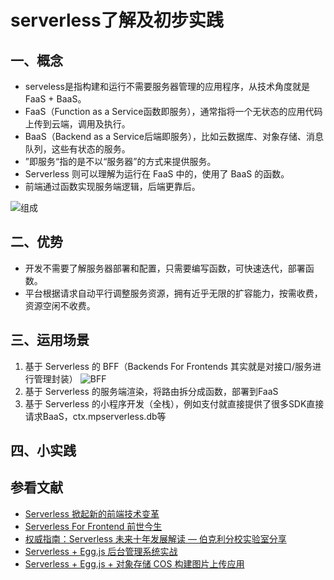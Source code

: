 
# serverless了解及初步实践
## 一、概念
- serveless是指构建和运行不需要服务器管理的应用程序，从技术角度就是FaaS + BaaS。
- FaaS（Function as a Service函数即服务），通常指将一个无状态的应用代码上传到云端，调用及执行。
- BaaS（Backend as a Service后端即服务），比如云数据库、对象存储、消息队列，这些有状态的服务。
- ”即服务“指的是不以“服务器”的方式来提供服务。
- Serverless 则可以理解为运行在 FaaS 中的，使用了 BaaS 的函数。
- 前端通过函数实现服务端逻辑，后端更靠后。

![组成](https://github.com/MangoTi/MangoTi.github.io/blob/master/img/serverless1.png "组成")

## 二、优势
- 开发不需要了解服务器部署和配置，只需要编写函数，可快速迭代，部署函数。
- 平台根据请求自动平行调整服务资源，拥有近乎无限的扩容能力，按需收费，资源空闲不收费。

## 三、运用场景
1. 基于 Serverless 的 BFF（Backends For Frontends 其实就是对接口/服务进行管理封装）
![BFF](https://github.com/MangoTi/MangoTi.github.io/blob/master/img/serverless2.png "BFF")
2. 基于 Serverless 的服务端渲染，将路由拆分成函数，部署到FaaS
3. 基于 Serverless 的小程序开发（全栈），例如支付就直接提供了很多SDK直接请求BaaS，ctx.mpserverless.db等

## 四、小实践


## 参看文献
- [Serverless 掀起新的前端技术变革](https://zhuanlan.zhihu.com/p/65914436 "Serverless 掀起新的前端技术变革")
- [Serverless For Frontend 前世今生](https://zhuanlan.zhihu.com/p/77095720 "Serverless For Frontend 前世今生")
- [权威指南：Serverless 未来十年发展解读 — 伯克利分校实验室分享](https://serverlesscloud.cn/blog/2020-09-24-slsdays-johann-1/ "权威指南：Serverless 未来十年发展解读 — 伯克利分校实验室分享")
- [Serverless + Egg.js 后台管理系统实战](https://serverlesscloud.cn/best-practice/2020-02-07-serverless-admin-system "Serverless + Egg.js 后台管理系统实战")
- [Serverless + Egg.js + 对象存储 COS 构建图片上传应用](https://serverlesscloud.cn/blog/2020-03-31-serverless-egg "Serverless + Egg.js + 对象存储 COS 构建图片上传应用")
